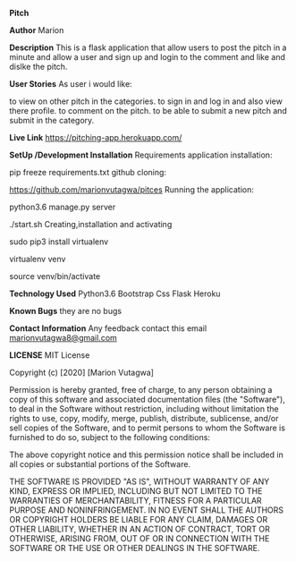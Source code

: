 **Pitch**

**Author**
Marion

**Description**
This is a flask application that allow users to post the pitch in a minute and allow a user and sign up and login to the comment and like and dislke the pitch.

**User Stories**
As user i would like:

to view on other pitch in the categories.
to sign in and log in and also view there profile.
to comment on the pitch.
to be able to submit a new pitch and submit in the category.

**Live Link**
https://pitching-app.herokuapp.com/

**SetUp /Development Installation**
Requirements application installation:

pip freeze 
requirements.txt
github cloning:

https://github.com/marionvutagwa/pitces
Running the application:

python3.6 manage.py server

./start.sh
Creating,installation and activating

sudo pip3 install virtualenv

virtualenv venv

source venv/bin/activate

**Technology Used**
Python3.6
Bootstrap
Css
Flask
Heroku

**Known Bugs**
they are no bugs

**Contact Information**
Any feedback contact this email marionvutagwa8@gmail.com

**LICENSE**
MIT License

Copyright (c) [2020] [Marion Vutagwa]

Permission is hereby granted, free of charge, to any person obtaining a copy of this software and associated documentation files (the "Software"), to deal in the Software without restriction, including without limitation the rights to use, copy, modify, merge, publish, distribute, sublicense, and/or sell copies of the Software, and to permit persons to whom the Software is furnished to do so, subject to the following conditions:

The above copyright notice and this permission notice shall be included in all copies or substantial portions of the Software.

THE SOFTWARE IS PROVIDED "AS IS", WITHOUT WARRANTY OF ANY KIND, EXPRESS OR IMPLIED, INCLUDING BUT NOT LIMITED TO THE WARRANTIES OF MERCHANTABILITY, FITNESS FOR A PARTICULAR PURPOSE AND NONINFRINGEMENT. IN NO EVENT SHALL THE AUTHORS OR COPYRIGHT HOLDERS BE LIABLE FOR ANY CLAIM, DAMAGES OR OTHER LIABILITY, WHETHER IN AN ACTION OF CONTRACT, TORT OR OTHERWISE, ARISING FROM, OUT OF OR IN CONNECTION WITH THE SOFTWARE OR THE USE OR OTHER DEALINGS IN THE SOFTWARE.